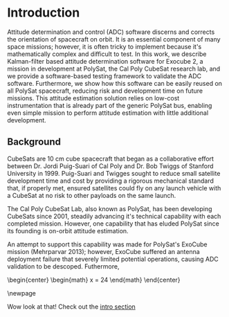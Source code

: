 
# Introduction

Attitude determination and control (ADC) software discerns and corrects the orientation of spacecraft on orbit. It is an essential component of many space missions; however, it is often tricky to implement because it's mathematically complex and difficult to test. In this work, we describe Kalman-filter based attitude determination software for Exocube 2, a mission in development at PolySat, the Cal Poly CubeSat research lab, and we provide a software-based testing framework to validate the ADC software. Furthermore, we show how this software can be easily reused on all PolySat spacecraft, reducing risk and development time on future missions. This attitude estimation solution relies on low-cost instrumentation that is already part of the generic PolySat bus, enabling even simple mission to perform attitude estimation with little additional development.

## Background

CubeSats are 10 cm cube spacecraft that began as a collaborative effort between Dr. Jordi Puig-Suari of Cal Poly and Dr. Bob Twiggs of Stanford University in 1999. Puig-Suari and Twigges sought to reduce small satellite development time and cost by providing a rigorous mechanical standard that, if properly met, ensured satellites could fly on any launch vehicle with a CubeSat at no risk to other payloads on the same launch.

The Cal Poly CubeSat Lab, also known as PolySat, has been developing CubeSats since 2001, steadily advancing it's technical capability with each completed mission. However, one capability that has eluded PolySat since its founding is on-orbit attitude estimation.

An attempt to support this capability was made for PolySat's ExoCube mission (Mehrparvar 2013); however, ExoCube suffered an antenna deployment failure that severely limited potential operations, causing ADC validation to be descoped. Futhermore, 

\begin{center}
\begin{math}
   x = 24
\end{math}
\end{center}

\newpage

Wow look at that! Check out the [intro section](#introduction)

